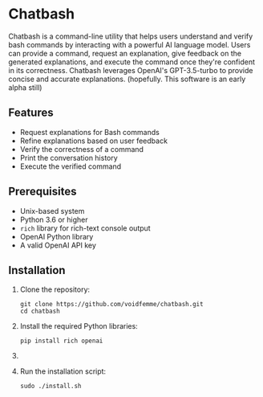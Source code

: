 # Chatbash

Chatbash is a command-line utility that helps users understand and verify bash
commands by interacting with a powerful AI language model. Users can provide a
command, request an explanation, give feedback on the generated explanations,
and execute the command once they're confident in its correctness. Chatbash
leverages OpenAI's GPT-3.5-turbo to provide concise and accurate explanations.
(hopefully. This software is an early alpha still)

## Features

- Request explanations for Bash commands
- Refine explanations based on user feedback
- Verify the correctness of a command
- Print the conversation history
- Execute the verified command

## Prerequisites

- Unix-based system
- Python 3.6 or higher
- `rich` library for rich-text console output
- OpenAI Python library
- A valid OpenAI API key

## Installation

1. Clone the repository:
   ```
   git clone https://github.com/voidfemme/chatbash.git
   cd chatbash
   ```
2. Install the required Python libraries:
   ```
   pip install rich openai
3. ```
4. Run the installation script:
   ```
   sudo ./install.sh
   ```
